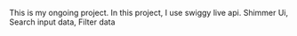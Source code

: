 
This is my ongoing project.
In this project, I use swiggy live api.
Shimmer Ui,
Search input data,
Filter data
